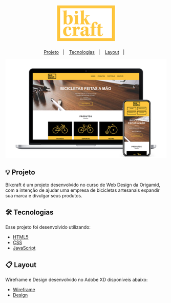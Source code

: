 <h1 align="center">
   <img src="./img/bikcraft-qualidade.svg" alt="Bikcraft" width="180"/>
</h1>

<p align="center">
   <a href="#-projeto">Projeto</a>&nbsp;&nbsp;&nbsp;|&nbsp;&nbsp;&nbsp;    
   <a href="#-tecnologias">Tecnologias</a>&nbsp;&nbsp;&nbsp;|&nbsp;&nbsp;&nbsp;
   <a href="#-layout">Layout</a>&nbsp;&nbsp;&nbsp;|&nbsp;&nbsp;&nbsp;
</p>

<div align="center">
   <img src="./.github/desktop.svg" width="1200px">
</div>

## 💡 Projeto

Bikcraft é um projeto desenvolvido no curso de Web Design da Origamid, com a intenção de ajudar uma empresa de bicicletas artesanais expandir sua marca e divulgar seus produtos.

## 🛠 Tecnologias

Esse projeto foi desenvolvido utilizando:

* [HTML5](https://developer.mozilla.org/pt-BR/docs/Web/HTML/HTML5)
* [CSS](https://developer.mozilla.org/pt-BR/docs/Web/CSS)
* [JavaScript](https://developer.mozilla.org/pt-BR/docs/Web/JavaScript)

## 📋 Layout

Wireframe e Design desenvolvido no Adobe XD disponíveis abaixo:

* [Wireframe](https://xd.adobe.com/view/f189d9ee-5e17-42e0-4e70-d9de371e4588-87b8/) 
* [Design](https://xd.adobe.com/view/ca6958ac-4c7f-467d-4f82-428927607a9e-bc58/) 



